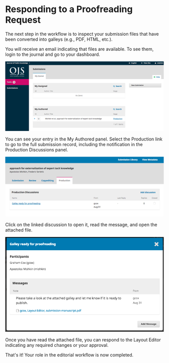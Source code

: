 # Responding to a Proofreading Request

The next step in the workflow is to inspect your submission files that have been converted into galleys (e.g., PDF, HTML, etc.). 

You will receive an email indicating that files are available. To see them, login to the journal and go to your dashboard.

![](learning-ojs-3-au-production-dashboard.png)

You can see your entry in the My Authored panel. Select the Production link to go to the full submission record, including the notification in the Production Discussions panel.

![](learning-ojs-3-au-production-record.png)

Click on the linked discussion to open it, read the message, and open the attached file.

![](learning-ojs-3-au-production-message.png)

Once you have read the attached file, you can respond to the Layout Editor indicating any required changes or your approval. 

That's it! Your role in the editorial workflow is now completed.